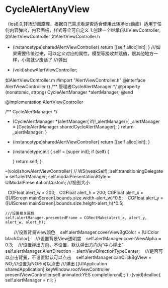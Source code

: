 # CycleAlertAnyView
（ios8.0,转场动画原理，根据自己需求看是否适合使用此转场ios动画）适用于任何内容弹出，内容面板，样式等全可自定义
1.创建一个继承自UIViewController,如AlertViewController
如AlertViewController.h

+ (instancetype)sharedAlertViewController{
   return [[self alloc]init];
}
///如果需要传值过来，可以定义对应的属性，模型等接收并赋值，跟其他地方一样，小弟就少废话了
///弹出
- (void)showAlertViewController;

如AlertViewController.m
#import "AlertViewController.h"
@interface AlertViewController ()
/** 管理者CycleAlertManager */
@property (nonatomic, strong) CycleAlertManager  *alertManager;
@end

@implementation AlertViewController

/** CycleAlertManager */
- (CycleAlertManager *)alertManager{
    if(!_alertManager){
        _alertManager = [CycleAlertManager sharedCycleAlertManager];
    }
    return  _alertManager;
}
+ (instancetype)sharedAlertViewController{
    return [[self alloc]init];
}
- (instancetype)init
{
    self = [super init];
    if (self) {
 
    }
    return self;
}

-(void)showAlertViewController{
    // WS(weakSelf);
    self.transitioningDelegate = self.alertManager;
    self.modalPresentationStyle = UIModalPresentationCustom;
    ///视图大小
    
    CGFloat alert_w = 200;
    CGFloat alert_h = 200;
    CGFloat alert_x = ([UIScreen mainScreen].bounds.size.width-alert_w)*0.5;
    CGFloat alert_y = ([UIScreen mainScreen].bounds.size.height-alert_h)*0.5;

    ///设置相关属性
    self.alertManager.presentedFrame = CGRectMake(alert_x, alert_y, alert_w, alert_h);
    
    ///设置背景View颜色
    self.alertManager.coverViewBgColor = [UIColor blackColor];
    ///设置背景View透明度
    self.alertManager.coverViewAlpha = 0.3;
    ///设置弹出方向，不设置，默认弹出方向为“中心弹出”
    self.alertManager.AlertDirection = alertViewDirectionTypeCenter;
    ///是否可以点击背景，不设置默认可以点击
    self.alertManager.canClickBgView = NO;///设置为NO不可以点击
    ///弹出
    [[UIApplication sharedApplication].keyWindow.rootViewController presentViewController:self animated:YES completion:nil];;
}
-(void)dealloc{
    self.alertManager = nil;
}



